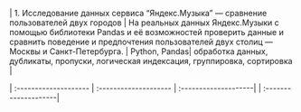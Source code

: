 
| 1. Исследование данных сервиса “Яндекс.Музыка” — сравнение пользователей двух городов | На реальных данных Яндекс.Музыки c помощью библиотеки Pandas и её возможностей проверить данные и сравнить поведение и предпочтения пользователей двух столиц — Москвы и Санкт-Петербурга. | Python, Pandas| обработка данных, дубликаты, пропуски, логическая индексация, группировка, сортировка |

| :-------------------- | :-------------------- | :--------------------| | :--------------------|




